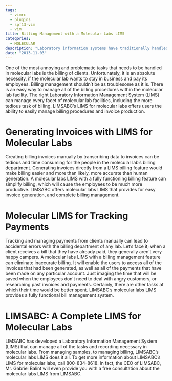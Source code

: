 ```yaml
---
tags:
  - vimrc
  - plugins
  - spf13-vim
  - vim
title: Billing Management with a Molecular Labs LIMS
categories:
  - MOLECULAR
description: "Laboratory information systems have traditionally handled only the management and "
date: "2013-11-03"
---
```


One of the most annoying and problematic tasks that needs to be handled in molecular labs is the billing of clients. Unfortunately, it is an absolute necessity, if the molecular lab wants to stay in business and pay its employees. Billing management shouldn’t be as troublesome as it is. There is an easy way to manage all of the billing procedures within the molecular lab facility. The right Laboratory Information Management System (LIMS) can manage every facet of molecular lab facilities, including the more tedious task of billing. LIMSABC’s LIMS for molecular labs offers users the ability to easily manage billing procedures and invoice production.

 

# **Generating Invoices with LIMS for Molecular Labs**

Creating billing invoices manually by transcribing data to invoices can be tedious and time consuming for the people in the molecular lab’s billing department. Generating invoices directly from a LIMS billing feature would make billing easier and more than likely, more accurate than human generation. A molecular labs LIMS with a fully functioning billing feature can simplify billing, which will cause the employees to be much more productive. LIMSABC offers molecular labs LIMS that provides for easy invoice generation, and complete billing management.

# **Molecular LIMS for Tracking Payments**

Tracking and managing payments from clients manually can lead to accidental errors with the billing department of any lab. Let’s face it; when a client receives a bill that they have already paid, they generally aren’t very happy campers. A molecular labs LIMS with a billing management feature can eliminate inaccurate billing. It will enable the users to access all of the invoices that had been generated, as well as all of the payments that have been made on any particular account. Just imaging the time that will be saved when the employees don’t need to deal with angry customers, or researching past invoices and payments. Certainly, there are other tasks at which their time would be better spent. LIMSABC’s molecular labs LIMS provides a fully functional bill management system.

# **LIMSABC: A Complete LIMS for Molecular Labs**

LIMSABC has developed a Laboratory Information Management System (LIMS) that can manage all of the tasks and recording necessary in molecular labs. From managing samples, to managing billing, LIMSABC’s molecular labs LIMS does it all. To get more information about LIMSABC’s LIMS for molecular labs, call 800-834-8618. In fact, the CEO of LIMSABC, Mr. Gabriel Balint will even provide you with a free consultation about the molecular labs LIMS from LIMSABC.